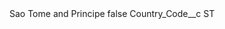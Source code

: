 <?xml version="1.0" encoding="UTF-8"?>
<CustomMetadata xmlns="http://soap.sforce.com/2006/04/metadata" xmlns:xsi="http://www.w3.org/2001/XMLSchema-instance" xmlns:xsd="http://www.w3.org/2001/XMLSchema">
    <label>Sao Tome and Principe</label>
    <protected>false</protected>
    <values>
        <field>Country_Code__c</field>
        <value xsi:type="xsd:string">ST</value>
    </values>
</CustomMetadata>
